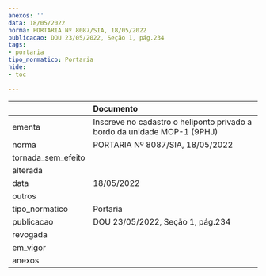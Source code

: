 ```yaml
---
anexos: ''
data: 18/05/2022
norma: PORTARIA Nº 8087/SIA, 18/05/2022
publicacao: DOU 23/05/2022, Seção 1, pág.234
tags:
- portaria
tipo_normatico: Portaria
hide: 
- toc 
 
---
```


|                    | Documento                                                                |
|:-------------------|:-------------------------------------------------------------------------|
| ementa             | Inscreve no cadastro o heliponto privado a bordo da unidade MOP-1 (9PHJ) |
| norma              | PORTARIA Nº 8087/SIA, 18/05/2022                                         |
| tornada_sem_efeito |                                                                          |
| alterada           |                                                                          |
| data               | 18/05/2022                                                               |
| outros             |                                                                          |
| tipo_normatico     | Portaria                                                                 |
| publicacao         | DOU 23/05/2022, Seção 1, pág.234                                         |
| revogada           |                                                                          |
| em_vigor           |                                                                          |
| anexos             |                                                                          |